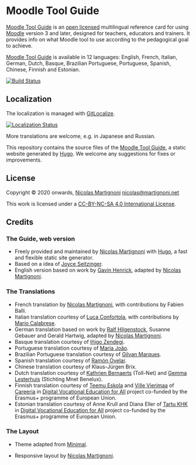# Moodle Tool Guide

[Moodle Tool Guide][site] is an [open licensed][cc] multilingual reference card for using [Moodle][moodle] version 3 and later, designed for teachers, educators and trainers. It provides info on what Moodle tool to use according to the pedagogical goal to achieve.

[Moodle Tool Guide][site] is available in 12 languages: English, French, Italian, German, Dutch, Basque, Brazilian Portuguese, Portuguese, Spanish, Chinese, Finnish and Estonian.

[![Build Status](https://github.com/martignoni/moodle-tool-guide/workflows/Hugo%20CI%20&%20deploy/badge.svg)](https://github.com/martignoni/moodle-tool-guide/actions?query=workflow%3A%22Hugo+CI+%26+deploy%22)

## Localization

The localization is managed with [GitLocalize](https://gitlocalize.com/repo/5841/lang).

[![Localization Status](https://gitlocalize.com/repo/5841/whole_project/badge.svg)](https://gitlocalize.com/repo/5841/)

More translations are welcome, e.g. in Japanese and Russian.

This repository contains the source files of the [Moodle Tool Guide][site], a static website generated by [Hugo]. We welcome any suggestions for fixes or improvements.

## License

Copyright © 2020 onwards, [Nicolas Martignoni][nm] <nicolas@martignoni.net>

This work is licensed under a [CC-BY-NC-SA 4.0 International License][cc].

## Credits

### The Guide, web version

- Freely provided and maintained by [Nicolas Martignoni][nm] with [Hugo][hugo], a fast and flexible static site generator.
- Based on a idea of [Joyce Seitzinger](https://twitter.com/catspyjamasnz).
- English version based on work by [Gavin Henrick](https://twitter.com/ghenrick), adapted by [Nicolas Martignoni][nm].

### The Translations

- French translation by [Nicolas Martignoni][nm], with contributions by Fabien Balli.
- Italian translation courtesy of [Luca Confortola](https://twitter.com/ConfortolaLuca), with contributions by [Mario Calabrese](https://twitter.com/clbmra).
- German translation based on work by [Ralf Hilgenstock](https://twitter.com/ralfh), Susanne Gebauer and Gerald Hartwig, adapted by [Nicolas Martignoni][nm].
- Basque translation courtesy of [Iñigo Zendegi](https://twitter.com/izendegi).
- Portuguese translation courtesy of [Maria João](https://twitter.com/etutoria).
- Brazilian Portuguese translation courtesy of [Gilvan Marques](https://twitter.com/gmarques).
- Spanish translation courtesy of [Ramón Ovelar](https://moodle.org/user/profile.php?id=13611).
- Chinese translation courtesy of Klaus-Jürgen Brix.
- Dutch translation courtesy of [Kathrien Bernaerts](https://twitter.com/kbernaerts) (Toll-Net) and [Gemma Lesterhuis](https://twitter.com/BeneluxMnet) (Stichting Mnet Benelux).
- Finnish translation courtesy of [Teemu Eskola](https://github.com/XtraTerrestrial84) and [Ville Vierimaa](https://github.com/KV-Ville) of [Careeria](https://www.careeria.fi) in [Digital Vocational Education for All](https://www.digivet4all.com) project co-funded by the Erasmus+ programme of European Union.
- Estonian translation courtesy of Anne Krull and Diana Eller of [Tartu KHK](https://khk.ee/) in [Digital Vocational Education for All](https://www.digivet4all.com) project co-funded by the Erasmus+ programme of European Union.

### The Layout

- Theme adapted from [Minimal](https://github.com/calintat/minimal).
- Responsive layout by [Nicolas Martignoni][nm].

  [site]: https://moodletoolguide.net
  [cc]: https://creativecommons.org/licenses/by-nc-sa/4.0/
  [hugo]: https://gohugo.io/
  [nm]: https://blog.martignoni.net/a-propos/
  [moodle]: https://moodle.org/

